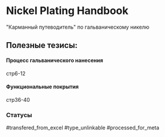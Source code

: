 # Nickel Plating Handbook

"Карманный путеводитель" по гальваническому никелю

## Полезные тезисы:

#### Процесс гальванического нанесения
стр6-12

#### Функциональные покрытия
стр36-40

### Статусы
#transfered_from_excel 
#type_unlinkable
#processed_for_meta